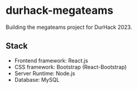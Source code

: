 # durhack-megateams

Building the megateams project for DurHack 2023.

## Stack
 - Frontend framework: React.js
 - CSS framework: Bootstrap (React-Bootstrap)
 - Server Runtime: Node.js
 - Database: MySQL
